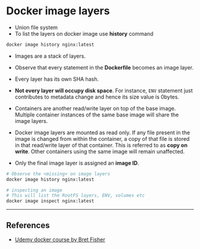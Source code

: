 # Docker image layers

* Union file system
* To list the layers on docker image use **history** command

```bash
docker image history nginx:latest
```

* Images are a stack of layers.
* Observe that every statement in the **Dockerfile** becomes an image layer.
* Every layer has its own SHA hash.
* **Not every layer will occupy disk space**. For instance, `ENV` statement just contributes to metadata change and hence its size value is 0bytes.

* Containers are another read/write layer on top of the base image. Multiple container instances of the same base image will share the image layers.

* Docker image layers are mounted as read only. If any file present in the image is changed from within the container, a copy of that file is stored in that read/write layer of that container. This is referred to as **copy on write**. Other containers using the same image will remain unaffected.

* Only the final image layer is assigned an **image ID**.

```bash
# Observe the <missing> on image layers
docker image history nginx:latest

# inspecting an image
# This will list the RootFS layers, ENV, volumes etc
docker image inspect nginx:latest
```

---

## References

* [Udemy docker course by Bret Fisher](https://www.udemy.com/share/101WekCUMfd1lVR34=/)
